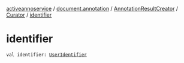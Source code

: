 [activeannoservice](../../../index.md) / [document.annotation](../../index.md) / [AnnotationResultCreator](../index.md) / [Curator](index.md) / [identifier](./identifier.md)

# identifier

`val identifier: `[`UserIdentifier`](../../../project.userroles/-user-identifier.md)